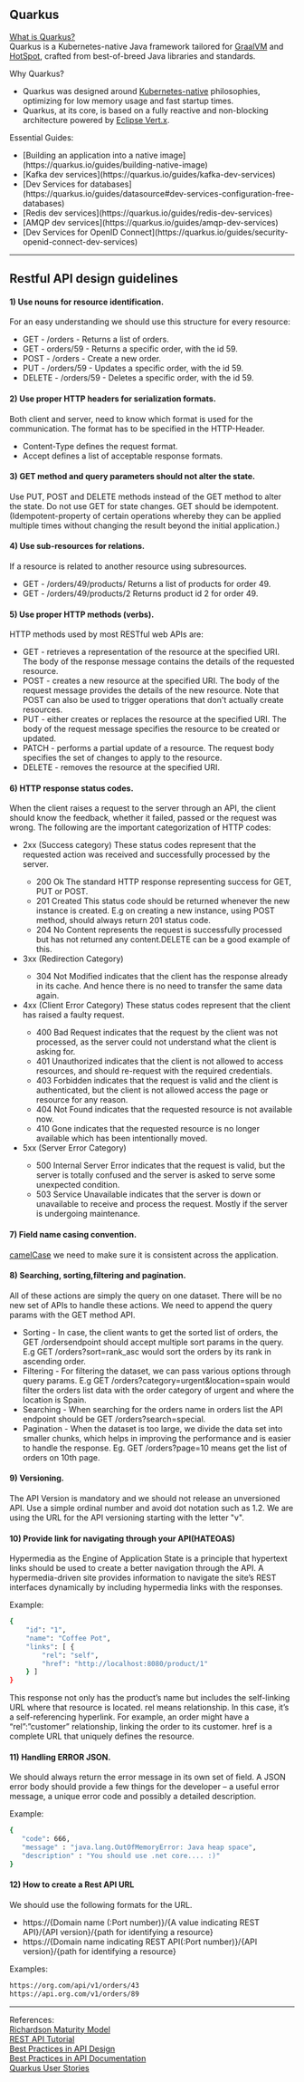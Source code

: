 ## Quarkus

[What is Quarkus?](https://quarkus.io/about/)<br>
Quarkus is a Kubernetes-native Java framework tailored for [GraalVM](https://www.graalvm.org/) and [HotSpot](https://wiki.openjdk.org/display/HotSpot), crafted from best-of-breed Java libraries and standards.

Why Quarkus?
<ul>
<li>Quarkus was designed around <a href="https://quarkus.io/kubernetes-native/" target="_blank">Kubernetes-native</a> philosophies, optimizing for low memory usage and fast startup times.</li>
<li>Quarkus, at its core, is based on a fully reactive and non-blocking architecture powered by <a href="https://vertx.io/" target="_blank">Eclipse Vert.x</a>.</li>
</ul>

Essential Guides:<br>
<ul>
   <li>[Building an application into a native image](https://quarkus.io/guides/building-native-image)</li>
   <li>[Kafka dev services](https://quarkus.io/guides/kafka-dev-services)</li>
   <li>[Dev Services for databases](https://quarkus.io/guides/datasource#dev-services-configuration-free-databases)</li>
   <li>[Redis dev services](https://quarkus.io/guides/redis-dev-services)</li>
   <li>[AMQP dev services](https://quarkus.io/guides/amqp-dev-services)</li>
   <li>[Dev Services for OpenID Connect](https://quarkus.io/guides/security-openid-connect-dev-services)</li>
</ul>
<hr>

## Restful API design guidelines

<h4>1) Use nouns for resource identification.</h4>
   For an easy understanding we should use this structure for every resource:<br>
<ul>
   <li>GET - /orders - Returns a list of orders.</li>
   <li>GET - orders/59 - Returns a specific order, with the id 59.</li>
   <li>POST - /orders - Create a new order.</li>
   <li>PUT - /orders/59 - Updates a specific order, with the id 59.</li>
   <li>DELETE - /orders/59 - Deletes a specific order, with the id 59.</li>
</ul>
<h4>2) Use proper HTTP headers for serialization formats.</h4>
Both client and server, need to know which format is used for the communication. The format has to be specified in the HTTP-Header.<br>
<ul>
   <li>Content-Type defines the request format.</li>
   <li>Accept defines a list of acceptable response formats.</li>
</ul>
<h4>3) GET method and query parameters should not alter the state.</h4>
Use PUT, POST and DELETE methods instead of the GET method to alter the state. Do not use GET for state changes. GET should be idempotent. (Idempotent-property of certain operations whereby they can be applied multiple times without changing the result beyond the initial application.)

<h4>4) Use sub-resources for relations.</h4>
If a resource is related to another resource using subresources.
<ul>
   <li>GET - /orders/49/products/ Returns a list of products for order 49.</li>
   <li>GET - /orders/49/products/2 Returns product id 2 for order 49.</li>
</ul>
<h4>5) Use proper HTTP methods (verbs).</h4>
HTTP methods used by most RESTful web APIs are:<br>
<ul>
   <li>GET - retrieves a representation of the resource at the specified URI. The body of the response message contains the details of the requested resource.</li>
   <li>POST - creates a new resource at the specified URI. The body of the request message provides the details of the new resource. Note that POST can also be used to trigger operations that don't actually create resources.</li>
   <li>PUT - either creates or replaces the resource at the specified URI. The body of the request message specifies the resource to be created or updated.</li>
   <li>PATCH  - performs a partial update of a resource. The request body specifies the set of changes to apply to the resource.</li>
   <li>DELETE - removes the resource at the specified URI.</li>
</ul>
<h4>6) HTTP response status codes.</h4>
When the client raises a request to the server through an API, the client should know the feedback, whether it failed, passed or the request was wrong.
The following are the important categorization of HTTP codes:<br>
<ul>
   <li>2xx (Success category) These status codes represent that the requested action was received and successfully processed by the server.</li>
   <ul>
      <li>200 Ok The standard HTTP response representing success for GET, PUT or POST.</li>
      <li>201 Created This status code should be returned whenever the new instance is created. E.g on creating a new instance, using POST method, should always return 201 status code.</li>
      <li>204 No Content represents the request is successfully processed but has not returned any content.DELETE can be a good example of this.</li>
   </ul>
   <li>3xx (Redirection Category)</li>
   <ul>
      <li>304 Not Modified indicates that the client has the response already in its cache. And hence there is no need to transfer the same data again.</li>
   </ul>
   <li>4xx (Client Error Category) These status codes represent that the client has raised a faulty request.</li>
   <ul>
      <li>400 Bad Request indicates that the request by the client was not processed, as the server could not understand what the client is asking for.</li>
      <li>401 Unauthorized indicates that the client is not allowed to access resources, and should re-request with the required credentials.</li>
      <li>403 Forbidden indicates that the request is valid and the client is authenticated, but the client is not allowed access the page or resource for any reason.</li>
      <li>404 Not Found indicates that the requested resource is not available now.</li>
      <li>410 Gone indicates that the requested resource is no longer available which has been intentionally moved.</li>
   </ul>
   <li>5xx (Server Error Category)</li>
   <ul>
      <li>500 Internal Server Error indicates that the request is valid, but the server is totally confused and the server is asked to serve some unexpected condition.</li>
      <li>503 Service Unavailable indicates that the server is down or unavailable to receive and process the request. Mostly if the server is undergoing maintenance.</li>
   </ul>
 </ul>
 
<h4>7) Field name casing convention.</h4>

[camelCase](https://web.archive.org/web/20080411055228/http://www2.tech.purdue.edu/cit/Courses/CPT355/C_Sharp_Coding_Standards_and_Guidelines.asp) we need to make sure it is consistent across the application.

<h4>8) Searching, sorting,filtering and pagination.</h4>
All of these actions are simply the query on one dataset. There will be no new set of APIs to handle these actions. We need to append the query params with the GET method API.
<ul>
   <li> Sorting - In case, the client wants to get the sorted list of orders, the GET /ordersendpoint should accept multiple sort params in the query. E.g GET /orders?sort=rank_asc would sort the orders by its rank in ascending order.</li>
   <li>Filtering - For filtering the dataset, we can pass various options through query params. E.g GET /orders?category=urgent&location=spain would filter the orders list data with the order category of urgent and where the location is Spain.</li>
   <li>Searching - When searching for the orders name in orders list the API endpoint should be GET /orders?search=special.</li>
   <li>Pagination - When the dataset is too large, we divide the data set into smaller chunks, which helps in improving the performance and is easier to handle the response. Eg. GET /orders?page=10 means get the list of orders on 10th page.</li>
</ul>

<h4>9) Versioning.</h4>
The API Version is mandatory and we should not release an unversioned API. Use a simple ordinal number and avoid dot notation such as 1.2.
We are using the URL for the API versioning starting with the letter "v".

<h4>10) Provide link for navigating through your API(HATEOAS)</h4>
Hypermedia as the Engine of Application State is a principle that hypertext links should be used to create a better navigation through the API.
A hypermedia-driven site provides information to navigate the site’s REST interfaces dynamically by including hypermedia links with the responses.

Example:

```bash
{
    "id": "1",
    "name": "Coffee Pot",
    "links": [ {
        "rel": "self",
        "href": "http://localhost:8080/product/1"
    } ]
}
```

This response not only has the product’s name but includes the self-linking URL where that resource is located.
rel means relationship. In this case, it’s a self-referencing hyperlink. For example, an order might have a “rel”:”customer” relationship, linking the order to its customer.
href is a complete URL that uniquely defines the resource.

<h4>11) Handling ERROR JSON.</h4>
We should always return the error message in its own set of field. A JSON error body should provide a few things for the developer – a useful error message, a unique error code and possibly a detailed description.

Example:

```bash
{
   "code": 666,
   "message" : "java.lang.OutOfMemoryError: Java heap space",
   "description" : "You should use .net core.... :)"
}
```

<h4>12) How to create a Rest API URL</h4>
We should use the following formats for the URL.<br>
<ul>
   <li>https://{Domain name (:Port number)}/{A value indicating REST API}/{API version}/{path for identifying a resource}</li>
   <li>https://{Domain name indicating REST API(:Port number)}/{API version}/{path for identifying a resource}</li>
</ul>

Examples:

```bash
https://org.com/api/v1/orders/43
https://api.org.com/v1/orders/89
```
<hr>

References:<br>
[Richardson Maturity Model](https://martinfowler.com/articles/richardsonMaturityModel.html)<br>
[REST API Tutorial](https://restfulapi.net/)<br>
[Best Practices in API Design](https://swagger.io/blog/api-design/api-design-best-practices/)<br>
[Best Practices in API Documentation](https://swagger.io/blog/api-documentation/best-practices-in-api-documentation/)<br>
[Quarkus User Stories](https://quarkus.io/blog/tag/user-story/)<br>
